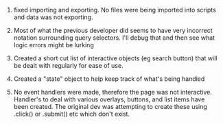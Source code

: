 1. fixed importing and exporting. No files were being imported into scripts and data was not exporting.

2. Most of what the previous developer did seems to have very incorrect notation surrounding query selectors. I'll debug that and
   then see what logic errors might be lurking

3. Created a short cut list of interactive objects (eg search button) that will be dealt with regularly for ease of use.

4. Created a "state" object to help keep track of what's being handled

5. No event handlers were made, therefore the page was not interactive. Handler's to deal with various overlays, buttons, and list items have been created. The original dev was attempting to create these using .click() or .submit() etc which don't exist.

